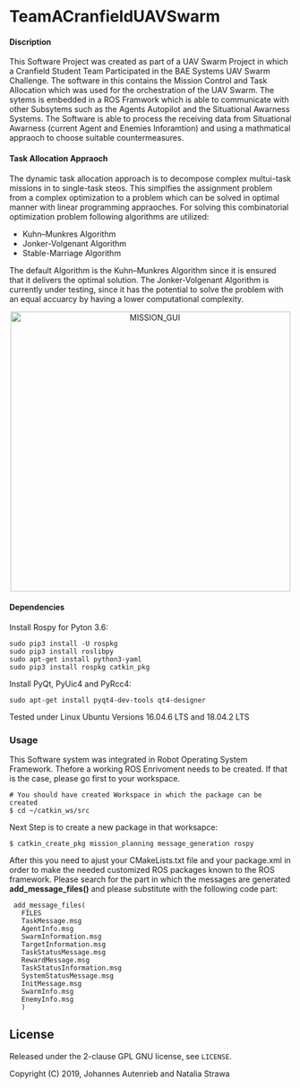 # TeamACranfieldUAVSwarm

#### Discription
This Software Project was created as part of a UAV Swarm Project in which a Cranfield Student Team Participated in the BAE Systems UAV Swarm Challenge.
The software in this contains the Mission Control and Task Allocation which was used for the orchestration of the UAV Swarm. The sytems is embedded in a ROS Framwork which is able
to communicate with other Subsytems such as the Agents Autopilot and the Situational Awarness Systems. The Software is able to process the receiving data from Situational Awarness (current Agent and Enemies Inforamtion) and using a mathmatical appraoch to choose suitable countermeasures.

#### Task Allocation Appraoch

The dynamic task allocation approach is to decompose complex multui-task missions in to single-task steos. This simplfies the assignment problem from a complex optimization to a problem which can be solved in optimal manner with linear programming appraoches. For solving this combinatorial optimization problem following algorithms are utilized:
* Kuhn–Munkres Algorithm
* Jonker-Volgenant Algorithm
* Stable-Marriage Algorithm

The default Algorithm is the Kuhn–Munkres Algorithm since it is ensured that it delivers the optimal solution. The Jonker-Volgenant Algorithm is currently under testing, since it has the potential to solve the problem with an equal accuarcy by having a lower computational complexity.


<p align=center>
<img src="https://github.com/JohannesAutenrieb/TeamACranfieldUAVSwarm/blob/master/img/GUI_MISSION_OVERVIEW.png" alt="MISSION_GUI" height=500px>
</p>



#### Dependencies

Install Rospy for Pyton 3.6:

	sudo pip3 install -U rospkg
	sudo pip3 install roslibpy
	sudo apt-get install python3-yaml
	sudo pip3 install rospkg catkin_pkg

Install PyQt, PyUic4 and PyRcc4:

	sudo apt-get install pyqt4-dev-tools qt4-designer


Tested under Linux Ubuntu Versions 16.04.6 LTS and 18.04.2 LTS 

### Usage

This Software system was integrated in Robot Operating System Framework. Thefore a working ROS Enrivoment needs to be created. If that is the case, please go first to your workspace.

	# You should have created Workspace in which the package can be created
	$ cd ~/catkin_ws/src

Next Step is to create a new package in that worksapce:

	$ catkin_create_pkg mission_planning message_generation rospy

After this you need to ajust your CMakeLists.txt file and your package.xml in order to make the needed customized ROS packages known to the ROS framework. Please search for the part in which the messages are generated **add_message_files()**
and please substitute with the following code part:
	
	 add_message_files(
	   FILES
	   TaskMessage.msg
	   AgentInfo.msg
	   SwarmInformation.msg
	   TargetInformation.msg
	   TaskStatusMessage.msg
	   RewardMessage.msg
	   TaskStatusInformation.msg
	   SystemStatusMessage.msg
	   InitMessage.msg
	   SwarmInfo.msg
	   EnemyInfo.msg
	   )



License
-------

Released under the 2-clause GPL GNU license, see `LICENSE`.

Copyright (C) 2019, Johannes Autenrieb and Natalia Strawa
